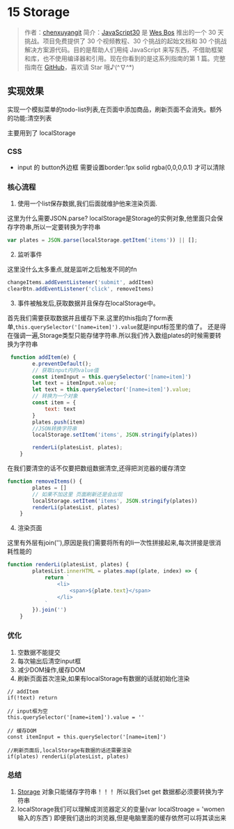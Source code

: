 # 15 Storage 

> 作者：[chenxuyangit](https://github.com/chenxuyangit)
> 简介：[JavaScript30](https://javascript30.com) 是 [Wes Bos](https://github.com/wesbos) 推出的一个 30 天挑战。项目免费提供了 30 个视频教程、30 个挑战的起始文档和 30 个挑战解决方案源代码。目的是帮助人们用纯 JavaScript 来写东西，不借助框架和库，也不使用编译器和引用。现在你看到的是这系列指南的第 1 篇。完整指南在 [GitHub](https://github.com/soyaine/JavaScript30)，喜欢请 Star 哦♪(^∇^*)

## 实现效果

实现一个模拟菜单的todo-list列表,在页面中添加商品，刷新页面不会消失。额外的功能:清空列表

主要用到了 localStorage

### CSS
- input 的 button外边框 需要设置border:1px solid rgba(0,0,0,0.1) 才可以清除

### 核心流程
1. 使用一个list保存数据,我们后面就维护他来渲染页面.

这里为什么需要JSON.parse? localStorage是Storage的实例对象,他里面只会保存字符串,所以一定要转换为字符串
```javascript
var plates = JSON.parse(localStorage.getItem('items')) || [];
```
2. 监听事件

这里没什么太多重点,就是监听之后触发不同的fn
```javascript
changeItems.addEventListener('submit', addItem)
clearBtn.addEventListener('click', removeItems)
```
3. 事件被触发后,获取数据并且保存在localStorage中。

首先我们需要获取数据并且缓存下来.这里的this指向了form表单,`this.querySelector('[name=item]').value`就是input标签里的值了。
还是得在强调一遍,Storage类型只能存储字符串.所以我们传入数组plates的时候需要转换为字符串
```javascript
 function addItem(e) {
        e.preventDefault();
        // 获取input内的value值
        const itemInput = this.querySelector('[name=item]')
        let text = itemInput.value;
        let text = this.querySelector('[name=item]').value;
        // 转换为一个对象
        const item = {
            text: text
        }
        plates.push(item)
        //JSON转换字符串
        localStorage.setItem('items', JSON.stringify(plates))

        renderLi(platesList, plates);
    }
```
在我们要清空的话不仅要把数组数据清空,还得把浏览器的缓存清空
```javascript
function removeItems() {
        plates = []
        // 如果不加这里 页面刷新还是会出现
        localStorage.setItem('items', JSON.stringify(plates))
        renderLi(platesList, plates)
    }

```
4. 渲染页面

这里有外层有join(''),原因是我们需要将所有的li一次性拼接起来,每次拼接是很消耗性能的
```javascript
function renderLi(platesList, plates) {
        platesList.innerHTML = plates.map((plate, index) => {
            return `
                <li>
                    <span>${plate.text}</span>
                </li>
            `
        }).join('')
    }
```
### 优化

1. 空数据不能提交
2. 每次输出后清空input框
3. 减少DOM操作,缓存DOM
4. 刷新页面首次渲染,如果有localStorage有数据的话就初始化渲染
```
// addItem
if(!text) return

// input框为空
this.querySelector('[name=item]').value = ''

// 缓存DOM
const itemInput = this.querySelector('[name=item]')

//刷新页面后,localStorage有数据的话还需要渲染
if(plates) renderLi(platesList, plates)

```

### 总结

1. [Storage](https://developer.mozilla.org/zh-CN/docs/Web/API/Storage) 对象只能储存字符串！！！ 所以我们set get 数据都必须要转换为字符串
2. localStorage我们可以理解成浏览器定义的变量(var localStroage = 'women输入的东西') 即便我们退出的浏览器,但是电脑里面的缓存依然可以将其读出来

